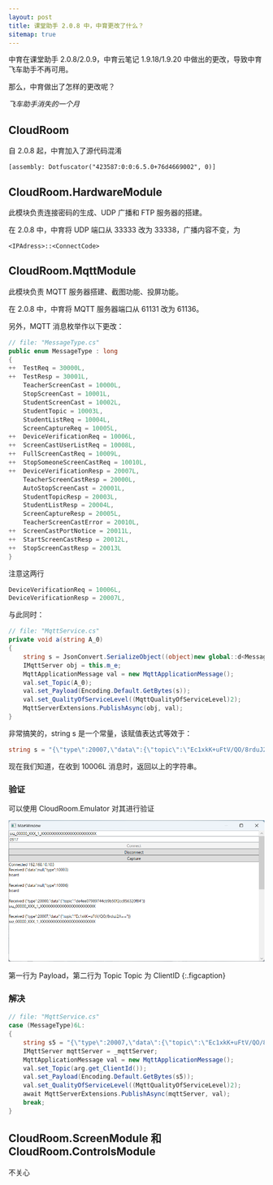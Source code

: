 ```yaml
---
layout: post
title: 课堂助手 2.0.8 中，中育更改了什么？
sitemap: true
---
```


中育在课堂助手 2.0.8/2.0.9，中育云笔记 1.9.18/1.9.20 中做出的更改，导致中育飞车助手不再可用。

那么，中育做出了怎样的更改呢？

*飞车助手消失的一个月*

## CloudRoom
自 2.0.8 起，中育加入了源代码混淆
~~~
[assembly: Dotfuscator("423587:0:0:6.5.0+76d4669002", 0)]
~~~

## CloudRoom.HardwareModule
此模块负责连接密码的生成、UDP 广播和 FTP 服务器的搭建。

在 2.0.8 中，中育将 UDP 端口从 33333 改为 33338，广播内容不变，为
~~~
<IPAdress>::<ConnectCode>
~~~

## CloudRoom.MqttModule
此模块负责 MQTT 服务器搭建、截图功能、投屏功能。

在 2.0.8 中，中育将 MQTT 服务器端口从 61131 改为 61136。

另外，MQTT 消息枚举作以下更改：
~~~csharp
// file: "MessageType.cs"
public enum MessageType : long
{
++	TestReq = 30000L,
++	TestResp = 30001L,
	TeacherScreenCast = 10000L,
	StopScreenCast = 10001L,
	StudentScreenCast = 10002L,
	StudentTopic = 10003L,
	StudentListReq = 10004L,
	ScreenCaptureReq = 10005L,
++	DeviceVerificationReq = 10006L,
++	ScreenCastUserListReq = 10008L,
++	FullScreenCastReq = 10009L,
++	StopSomeoneScreenCastReq = 10010L,
++	DeviceVerificationResp = 20007L,
	TeacherScreenCastResp = 20000L,
	AutoStopScreenCast = 20001L,
	StudentTopicResp = 20003L,
	StudentListResp = 20004L,
	ScreenCaptureResp = 20005L,
	TeacherScreenCastError = 20010L,
++	ScreenCastPortNotice = 20011L,
++	StartScreenCastResp = 20012L,
++	StopScreenCastResp = 20013L
}
~~~
注意这两行
~~~csharp
DeviceVerificationReq = 10006L,
DeviceVerificationResp = 20007L,
~~~
与此同时：
~~~csharp
// file: "MqttService.cs"
private void a(string A_0)
{
	string s = JsonConvert.SerializeObject((object)new global::d<MessageType, global::f<string>>(MessageType.DeviceVerificationResp, new global::f<string>(AesEncrypt(this.o, this.n))));
	IMqttServer obj = this.m_e;
	MqttApplicationMessage val = new MqttApplicationMessage();
	val.set_Topic(A_0);
	val.set_Payload(Encoding.Default.GetBytes(s));
	val.set_QualityOfServiceLevel((MqttQualityOfServiceLevel)2);
	MqttServerExtensions.PublishAsync(obj, val);
}
~~~

非常搞笑的，string s 是一个常量，该赋值表达式等效于：
~~~csharp
string s = "{\"type\":20007,\"data\":{\"topic\":\"Ec1xkK+uFtV/QO/8rduJ2A==\"}}";
~~~

现在我们知道，在收到 10006L 消息时，返回以上的字符串。

###  验证
可以使用 CloudRoom.Emulator 对其进行验证

![alt Emulator](/assets/img/blogs/what-changed-2.0.8/emulator.png)

第一行为 Payload，第二行为 Topic
Topic 为 ClientID
{:.figcaption}



### 解决
~~~csharp
// file: "MqttService.cs"
case (MessageType)6L:
{
	string s5 = "{\"type\":20007,\"data\":{\"topic\":\"Ec1xkK+uFtV/QO/8rduJ2A==\"}}";
	IMqttServer mqttServer = _mqttServer;
	MqttApplicationMessage val = new MqttApplicationMessage();
	val.set_Topic(arg.get_ClientId());
	val.set_Payload(Encoding.Default.GetBytes(s5));
	val.set_QualityOfServiceLevel((MqttQualityOfServiceLevel)2);
	await MqttServerExtensions.PublishAsync(mqttServer, val);
	break;
}
~~~

## CloudRoom.ScreenModule 和 CloudRoom.ControlsModule
不关心